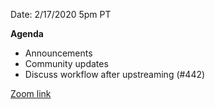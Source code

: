 Date: 2/17/2020 5pm PT

**Agenda**
- Announcements
- Community updates
- Discuss workflow after upstreaming (#442)

[Zoom link](https://us02web.zoom.us/j/87641510603?pwd=d2NDcWZtdlJhdG5pQ2ZBZHl4Uk1Ndz09)